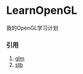 # LearnOpenGL
我的OpenGL学习计划

### 引用
1. [glm](https://github.com/g-truc/glm.git)
2. [stb](https://github.com/nothings/stb.git)
